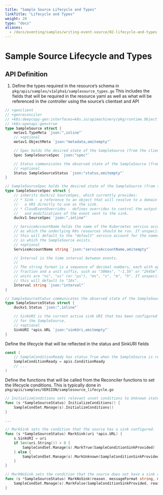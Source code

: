 ```yaml
---
title: "Sample Source Lifecycle and Types"
linkTitle: "Lifecycle and Types"
weight: 20
type: "docs"
aliases:
  - /docs/eventing/samples/writing-event-source/02-lifecycle-and-types
---
```


# Sample Source Lifecycle and Types

## API Definition
1. Define the types required in the resource’s schema in
`pkg/apis/samples/v1alpha1/samplesource_types.go`
This includes the fields that will be required in the resource yaml as
well as what will be referenced in the controller using the source’s
clientset and API

```go
// +genclient
// +genreconciler
// +k8s:deepcopy-gen:interfaces=k8s.io/apimachinery/pkg/runtime.Object
// +k8s:openapi-gen=true
type SampleSource struct {
	metav1.TypeMeta `json:",inline"`
	// +optional
	metav1.ObjectMeta `json:"metadata,omitempty"`

	// Spec holds the desired state of the SampleSource (from the client).
	Spec SampleSourceSpec `json:"spec"`

	// Status communicates the observed state of the SampleSource (from the controller).
	// +optional
	Status SampleSourceStatus `json:"status,omitempty"`
}

// SampleSourceSpec holds the desired state of the SampleSource (from the client).
type SampleSourceSpec struct {
	// inherits duck/v1 SourceSpec, which currently provides:
    // * Sink - a reference to an object that will resolve to a domain name or
    //   a URI directly to use as the sink.
    // * CloudEventOverrides - defines overrides to control the output format
    //   and modifications of the event sent to the sink.
    duckv1.SourceSpec `json:",inline"`

    // ServiceAccountName holds the name of the Kubernetes service account
    // as which the underlying K8s resources should be run. If unspecified
    // this will default to the "default" service account for the namespace
    // in which the SampleSource exists.
    // +optional
    ServiceAccountName string `json:"serviceAccountName,omitempty"`

    // Interval is the time interval between events.
    //
    // The string format is a sequence of decimal numbers, each with optional
    // fraction and a unit suffix, such as "300ms", "-1.5h" or "2h45m". Valid time
    // units are "ns", "us" (or "µs"), "ms", "s", "m", "h". If unspecified
    // this will default to "10s".
    Interval string `json:"interval"`
}

// SampleSourceStatus communicates the observed state of the SampleSource (from the controller).
type SampleSourceStatus struct {
	duckv1.Status `json:",inline"`

	// SinkURI is the current active sink URI that has been configured
	// for the SampleSource.
	// +optional
	SinkURI *apis.URL `json:"sinkUri,omitempty"`
}
```
Define the lifecycle that will be reflected in the status and SinkURI fields

```go
const (
	// SampleConditionReady has status True when the SampleSource is ready to send events.
	SampleConditionReady = apis.ConditionReady
    // ...
)

```
Define the functions that will be called from the Reconciler functions to set the lifecycle conditions.  This is typically done in
`pkg/apis/samples/VERSION/samplesource_lifecycle.go`

```go
// InitializeConditions sets relevant unset conditions to Unknown state.
func (s *SampleSourceStatus) InitializeConditions() {
	SampleCondSet.Manage(s).InitializeConditions()
}

...

// MarkSink sets the condition that the source has a sink configured.
func (s *SampleSourceStatus) MarkSink(uri *apis.URL) {
	s.SinkURI = uri
	if len(uri.String()) > 0 {
		SampleCondSet.Manage(s).MarkTrue(SampleConditionSinkProvided)
	} else {
		SampleCondSet.Manage(s).MarkUnknown(SampleConditionSinkProvided, "SinkEmpty", "Sink has resolved to empty.%s", "")
	}
}

// MarkNoSink sets the condition that the source does not have a sink configured.
func (s *SampleSourceStatus) MarkNoSink(reason, messageFormat string, messageA ...interface{}) {
	SampleCondSet.Manage(s).MarkFalse(SampleConditionSinkProvided, reason, messageFormat, messageA...)
}
```
